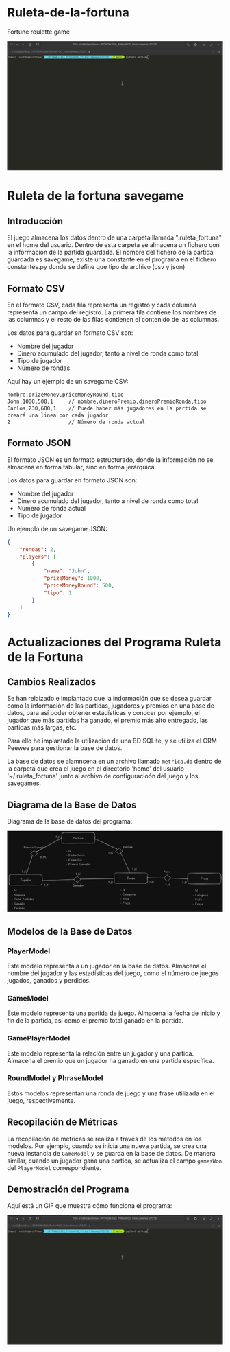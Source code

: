 # Ruleta-de-la-fortuna
Fortune roulette game

![Screenshot](gif_muestra_funcionamiento.gif)

# Ruleta de la fortuna savegame

## Introducción

El juego almacena los datos dentro de una carpeta llamada ".ruleta_fortuna" en el home del usuario. Dentro de esta carpeta se almacena un fichero con la información de la partida guardada.
El nombre del fichero de la partida guardada es savegame, existe una constante en el programa en el fichero constantes.py 
donde se define que tipo de archivo (csv y json) 


## Formato CSV

En el formato CSV, cada fila representa un registro y cada columna representa un campo del registro. La primera fila contiene los nombres de las columnas y el resto de las filas contienen el contenido de las columnas.

Los datos para guardar en formato CSV son:

- Nombre del jugador
- Dinero acumulado del jugador, tanto a nivel de ronda como total
- Tipo de jugador
- Número de rondas

Aquí hay un ejemplo de un savegame CSV:

```
nombre,prizeMoney,priceMoneyRound,tipo
John,1000,500,1     // nombre,dineroPremio,dineroPremioRonda,tipo
Carlos,230,600,1    // Puede haber más jugadores en la partida se creará una linea por cada jugador
2                   // Número de ronda actual
```

## Formato JSON

El formato JSON es un formato estructurado, donde la información no se almacena en forma tabular, sino en forma jerárquica.

Los datos para guardar en formato JSON son:

- Nombre del jugador
- Dinero acumulado del jugador, tanto a nivel de ronda como total
- Número de ronda actual
- Tipo de jugador

Un ejemplo de un savegame JSON:

```json
{
    "rondas": 2,
    "players": [
        {
            "name": "John",
            "prizeMoney": 1000,
            "priceMoneyRound": 500,
            "tipo": 1
        }
    ]
}
```




# Actualizaciones del Programa Ruleta de la Fortuna

## Cambios Realizados

Se han relaizado e implantado que la indormación que se desea guardar como la información de las partidas, jugadores y premios en una base de datos, para así poder obtener estadísticas y conocer por ejemplo, el jugador que más partidas ha ganado, el premio más alto entregado, las partidas más largas, etc.

Para ello he implantado la utilización de una BD SQLite, y se utiliza el ORM Peewee para gestionar la base de datos.

La base de datos se alamncena en un archivo llamado `metrica.db` dentro de la carpeta que crea el juego en el directorio 'home' del usuario '~/.ruleta_fortuna' junto al archivo de configuracioón del juego y los savegames.

## Diagrama de la Base de Datos

Diagrama de la base de datos del programa:

![Diagrama ER](Diagrama_ER_Ruleta_Fortuna.png)

## Modelos de la Base de Datos

### PlayerModel

Este modelo representa a un jugador en la base de datos. Almacena el nombre del jugador y las estadísticas del juego, como el número de juegos jugados, ganados y perdidos.

### GameModel

Este modelo representa una partida de juego. Almacena la fecha de inicio y fin de la partida, así como el premio total ganado en la partida.

### GamePlayerModel

Este modelo representa la relación entre un jugador y una partida. Almacena el premio que un jugador ha ganado en una partida específica.

### RoundModel y PhraseModel

Estos modelos representan una ronda de juego y una frase utilizada en el juego, respectivamente.

## Recopilación de Métricas

La recopilación de métricas se realiza a través de los métodos en los modelos. Por ejemplo, cuando se inicia una nueva partida, se crea una nueva instancia de `GameModel` y se guarda en la base de datos. De manera similar, cuando un jugador gana una partida, se actualiza el campo `gamesWon` del `PlayerModel` correspondiente.

## Demostración del Programa

Aquí está un GIF que muestra cómo funciona el programa:

![Demostración](gif_muestra_funcionamiento.gif)